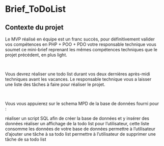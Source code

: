 # Brief_ToDoList

## Contexte du projet

Le MVP réalisé en équipe est un franc succès, pour définitivement valider vos compétences en PHP + POO + PDO votre responsable technique vous soumet ce mini-brief reprenant les mêmes compétences techniques que le projet précédent, en plus light.

​

Vous devrez réaliser une todo list durant vos deux dernières après-midi techniques avant les vacances. Le responsable technique vous a laisser une liste des tâches à faire pour réaliser le projet.

​

Vous vous appuierez sur le schema MPD de la base de données fourni pour :

réaliser un script SQL afin de créer la base de données et y insérer des données
réaliser un affichage de la todo list pour l’utilisateur, cette liste consomme les données de votre base de données
permettre à l’utilisateur d’ajouter une tâche à sa todo list
permettre à l’utilisateur de supprimer une tâche de sa todo list